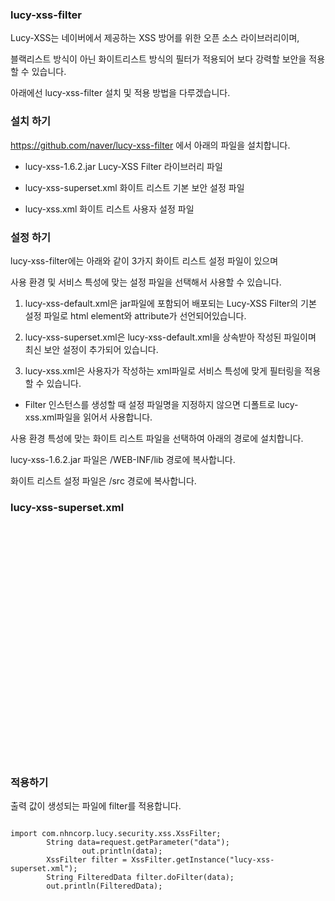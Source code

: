 ### lucy-xss-filter

Lucy-XSS는 네이버에서 제공하는 XSS 방어를 위한 오픈 소스 라이브러리이며, 

블랙리스트 방식이 아닌 화이트리스트 방식의 필터가 적용되어 보다 강력할 보안을 적용할 수 있습니다.

아래에선 lucy-xss-filter 설치 및 적용 방법을 다루겠습니다.

### 설치 하기

https://github.com/naver/lucy-xss-filter 에서 아래의 파일을 설치합니다.

- lucy-xss-1.6.2.jar    Lucy-XSS Filter 라이브러리 파일

- lucy-xss-superset.xml 화이트 리스트 기본 보안 설정 파일

- lucy-xss.xml          화이트 리스트 사용자 설정 파일

### 설정 하기

lucy-xss-filter에는 아래와 같이 3가지 화이트 리스트 설정 파일이 있으며

사용 환경 및 서비스 특성에 맞는 설정 파일을 선택해서 사용할 수 있습니다.

1. lucy-xss-default.xml은 jar파일에 포함되어 배포되는 Lucy-XSS Filter의 
   기본 설정 파일로 html element와 attribute가 선언되어있습니다.

2. lucy-xss-superset.xml은 lucy-xss-default.xml을 상속받아 작성된 파일이며 
   최신 보안 설정이 추가되어 있습니다.

3. lucy-xss.xml은 사용자가 작성하는 xml파일로 서비스 특성에 맞게 필터링을 적용할 수 있습니다.

* Filter 인스턴스를 생성할 때 설정 파일명을 지정하지 않으면 디폴트로 lucy-xss.xml파일을 읽어서 사용합니다.

사용 환경 특성에 맞는 화이트 리스트 파일을 선택하여 아래의 경로에 설치합니다. 

lucy-xss-1.6.2.jar 파일은 /WEB-INF/lib 경로에 복사합니다.

화이트 리스트 설정 파일은 /src 경로에 복사합니다.

### lucy-xss-superset.xml
<pre><code>
<?xml version="1.0" encoding="UTF-8"?>
<config xmlns="http://www.nhncorp.com/lucy-xss"extends="lucy-xss-default.xml">
<elementRule>
<element name="body" disable="true" />
<element name="embed" disable="true" />
<element name="iframe" disable="true" />
<element name="meta" disable="true" />
<element name="object" disable="true" />
<element name="script" disable="true" />
<element name="style" disable="true" />
</elementRule>
<attributeRule>
<attribute name="data" base64Decoding="true">
<notAllowedPattern><![CDATA[(?i:s\\*c\\*r\\*i\\*p\\*t)]]></notAllowedPattern>
<notAllowedPattern><![CDATA[&[#\\%x]+[\da-fA-F][\da-fA-F]+]]></notAllowedPattern>
</attribute>
<attribute name="src" base64Decoding="true">
<notAllowedPattern><![CDATA[(?i:s\\*c\\*r\\*i\\*p\\*t)]]></notAllowedPattern>
<notAllowedPattern><![CDATA[&[#\\%x]+[\da-fA-F][\da-fA-F]+]]></notAllowedPattern>
</attribute>
<attribute name="style">
<notAllowedPattern><![CDATA[(?i:e\\*x\\*p\\*r\\*e\\*s\\*s\\*i\\*o\\*n)]]></notAllowedPattern>
<notAllowedPattern><![CDATA[&[#\\%x]+[\da-fA-F][\da-fA-F]+]]></notAllowedPattern>
</attribute>
</attributeRule>	
</config> </code></pre>

### 적용하기

출력 값이 생성되는 파일에 filter를 적용합니다.

<pre><code>
import com.nhncorp.lucy.security.xss.XssFilter;
		String data=request.getParameter("data");
				out.println(data);
		XssFilter filter = XssFilter.getInstance("lucy-xss-superset.xml");
		String FilteredData filter.doFilter(data); 
		out.println(FilteredData);
		</code></pre>

		


